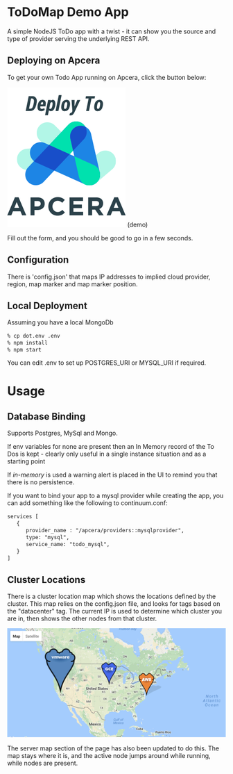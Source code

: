 
# ToDoMap Demo App

A simple NodeJS ToDo app with a twist - it can show you the source and type of provider serving the underlying REST API.

## Deploying on Apcera

To get your own Todo App running on Apcera, click the button below:

[![Deploy](button.png)](http://deployer.demo.apcera.net/?template=https://github.com/jamiesmith/sample-deployer)
(demo)

Fill out the form, and you should be good to go in a few seconds.

## Configuration

There is 'config.json' that maps IP addresses to implied cloud provider, region, map marker and map marker position.

## Local Deployment

Assuming you have a local MongoDb

```code
% cp dot.env .env
% npm install
% npm start
```

You can edit .env to set up POSTGRES_URI or MYSQL_URI if required.

# Usage

## Database Binding

Supports Postgres, MySql and Mongo.

If env variables for none are present then an In Memory record of the To Dos is kept - clearly only useful in a single instance situation and as a starting point 

If *in-memory* is used a warning alert is placed in the UI to remind you that there is no persistence.

If you want to bind your app to a mysql provider while creating the app, you can add something like the following to continuum.conf:

```code
services [
   {
      provider_name : "/apcera/providers::mysqlprovider",
      type: "mysql",
      service_name: "todo_mysql",
   }
]
```

## Cluster Locations
There is a cluster location map which shows the locations defined by the cluster.  This map relies on the config.json file, and looks for tags based on the "datacenter" tag.  The current IP is used to determine which cluster you are in, then shows the other nodes from that cluster.

![Sample Cluster Locations](./cluster.jpg)

The server map section of the page has also been updated to do this.  The map stays where it is, and the active node jumps around while running, while nodes are present.

